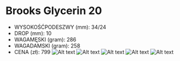 # Brooks Glycerin 20
- WYSOKOŚĆPODESZWY (mm): 34/24
- DROP (mm): 10
- WAGAMĘSKI (gram): 286
- WAGADAMSKI (gram): 258
- CENA (zł): 799
![Alt text](https://www.bmcsports.ie/images/brooks-womens-glycerin-20-black-running-shoes-p38185-162087_image.jpg)
![Alt text](https://www.roadrunningreview.com/Brooks-Glycerin-20_1920_2_100983.jpg)
![Alt text](https://images.rogansshoes.com/t_1000/BR_120369_4782.JPG)
![Alt text](https://www.cosmossport.gr/2518729-product_large/brooks-glycerin-20-black-blackened-pearl-fiery-red.jpg)
![Alt text](https://believeintherun.com/wp-content/uploads/2022/03/brooks-glycerin-20-cover.png)
